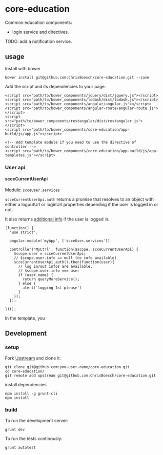 # core-education

Common education components:

- login service and directives.

TODO: add a notification service.


## usage

Install with bower
```
bower install git@github.com:ChrisBoesch/core-education.git --save
```

Add the script and its dependencies to your page:
```
<script src="path/to/bower_components/jquery/dist/jquery.js"></script>
<script src="path/to/bower_components/lodash/dist/lodash.js"></script>
<script src="path/to/bower_components/angular/angular.js"></script>
<script src="path/to/bower_components/angular-route/angular-route.js"></script>
<script src="path/to/bower_components/restangular/dist/restangular.js"></script>
<script src="path/to/bower_components/core-education/app-build/js/app.js"></script>

<!-- Add template module if you need to use the directive of controller -->
<script src="path/to/bower_components/core-education/app-build/js/app-templates.js"></script>
```

### User api

#### scceCurrentUserApi

Module: `scceUser.services`

`scceCurrentUserApi.auth` returns a promise that resolves to an object
with either a logoutUrl or loginUrl properties depending if the user
is logged in or not.

It also returns [additional info](http://development.nextucloud.appspot.com/swagger/#!/user/isloggedIn_get_0)
if the user is logged in.

```
(function() {
  'use strict';

  angular.module('myApp', ['scceUser.services']).

  controller('MyCtrl', function($scope, scceCurrentUserApi) {
    $scope.user = scceCurrentUserApi;
    // $scope.user.info == null (no info available)
    scceCurrentUserApi.auth().then(function(user){
      // log in/out infos are available.
      // $scope.user.info === user
      if (user.name) {
        return queryMoreService();
      } else {
        alert('logging 1st please')
      }
    });
  });

})();
```

In the template, you


## Development

### setup

Fork [Upstream](https://github.com/ChrisBoesch/core-education) and clone it:
```
git clone git@github.com:you-user-name/core-education.git
cd core-education/
git remote add upstream git@github.com:ChrisBoesch/core-education.git
```

install dependencies
```
npm install -g grunt-cli
npm install
```


### build

To run the development server:
```
grunt dev
```

To run the tests continously:
```
grunt autotest
```
